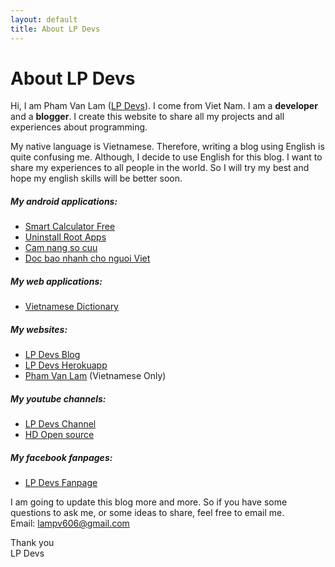 ```yaml
---
layout: default
title: About LP Devs
---
```


<div class="post">
	<h1 class="pageTitle">About LP Devs</h1>
  <p>
  Hi, I am Pham Van Lam (<a href='https://lpdevs.github.io/'>LP Devs</a>). I come from Viet Nam. I am a <b>developer</b> and a <b>blogger</b>. I create this website to share all my projects and all experiences about programming. 
  </p>

  <p>
  My native language is Vietnamese. Therefore, writing a blog using English is quite confusing me. Although, I decide to use English for this blog. I want to share my experiences to all people in the world. So I will try my best and hope my english skills will be better soon.
  </p>


  <h5>My android applications:</h5>
  <ul>
    <li><a href='https://play.google.com/store/apps/details?id=com.lampv.calculators'>Smart Calculator Free</a></li>
    <li><a href='https://play.google.com/store/apps/details?id=com.ss.stp.uninstallrootapps'>Uninstall Root Apps</a></li>
    <li><a href='https://play.google.com/store/apps/details?id=com.ss.stp.camnangsocuu'>Cam nang so cuu</a></li>
    <li><a href='https://play.google.com/store/apps/details?id=com.ss.stp.rssnewsreader'>Doc bao nhanh cho nguoi Viet</a></li>
  </ul>

  <h5>My web applications:</h5>
  <ul>
    <li><a href='https://lpdevs.herokuapp.com/dictionary'>Vietnamese Dictionary</a></li>
  </ul>

  <h5>My websites:</h5>
  <ul>
    <li><a href="https://lpdevs.github.io">LP Devs Blog</a></li>
    <li><a href="https://lpdevs.herokuapp.com">LP Devs Herokuapp</a></li>
    <li><a href="https://phamvanlam.com">Pham Van Lam</a> (Vietnamese Only)</li>
  </ul>
  
  <h5>My youtube channels:</h5>
  <ul>
    <li><a href="https://www.youtube.com/channel/UCGZVdZxSWmAIDT5AJNCQ6Bw">LP Devs Channel</a></li>
    <li><a href="https://www.youtube.com/channel/UCGzF0dyN9D5nFS4nNpMm6RA">HD Open source</a></li>
  </ul>
  
  <h5>My facebook fanpages:</h5>
  <ul>
    <li><a href="https://www.facebook.com/lpdevs">LP Devs Fanpage</a></li>
  </ul>

  <p>
  I am going to update this blog more and more. So if you have some questions to ask me, or some ideas to share, feel free to email me.<br>
  Email: <a href="mailto:lampv606@gmail.com">lampv606@gmail.com</a>
  </p>

  <p>
  Thank you <br>
  LP Devs
  </p>
</div>
